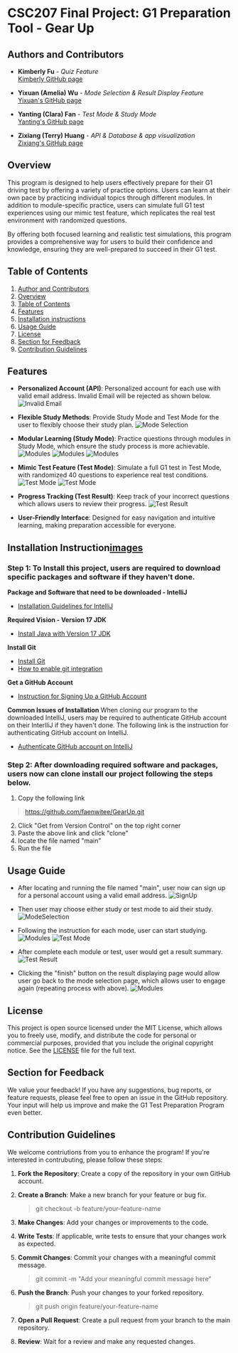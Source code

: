 # **CSC207 Final Project: G1 Preparation Tool - Gear Up**

## Authors and Contributors

- **Kimberly Fu** - *Quiz Feature*  
  [Kimberly GitHub page](https://github.com/KiiimFU)

- **Yixuan (Amelia) Wu** - *Mode Selection & Result Display Feature*  
  [Yixuan's GitHub page](https://github.com/amiwu421)

- **Yanting (Clara) Fan** - *Test Mode & Study Mode*  
  [Yanting's GitHub page](https://github.com/faenwitee)

- **Zixiang (Terry) Huang** - *API & Database & app visualization*  
  [Zixiang's GitHub page](https://github.com/trrrrrrry)


## Overview
This program is designed to help users effectively prepare for their G1 driving test by offering a variety of practice options. Users can learn at their own pace by practicing individual topics through different modules. In addition to module-specific practice, users can simulate full G1 test experiences using our mimic test feature, which replicates the real test environment with randomized questions.

By offering both focused learning and realistic test simulations, this program provides a comprehensive way for users to build their confidence and knowledge, ensuring they are well-prepared to succeed in their G1 test.


## Table of Contents
1. [Author and Contributors](#authors-and-contributors)
2. [Overview](#overview)
3. [Table of Contents](#table-of-contents)
4. [Features](#features)
5. [Installation instructions](#installation-instruction)
6. [Usage Guide](#usage-guide)
7. [License](#license)
8. [Section for Feedback](#section-for-feedback)
9. [Contribution Guidelines](#contribution-guidelines)

## Features
* **Personalized Account (API)**: Personalized account for each use with valid email address. Invalid Email will be rejected as shown below. 
![Invalid Email](images/final_invalidEmail.png)
* **Flexible Study Methods**: Provide Study Mode and Test Mode for the user to flexibly choose their study plan.
![Mode Selection](images/final_mode_selection.png)
* **Modular Learning (Study Mode)**: Practice questions through modules in Study Mode, which ensure the study process is more achievable.
![Modules](images/final_modules.png)
![Modules](images/final_study_mode2.png)
![Modules](images/final_study_mode3.png)
* **Mimic Test Feature (Test Mode)**: Simulate a full G1 test in Test Mode, with randomized 40 questions to experience real test conditions.
![Test Mode](images/final_test_mode.png)
![Test Mode](images/final_test_mode2.png)

* **Progress Tracking (Test Result)**: Keep track of your incorrect questions which allows users to review their progress.
![Test Result](images/final_test_result.png)
* **User-Friendly Interface**: Designed for easy navigation and intuitive learning, making preparation accessible for everyone.

## Installation Instruction[images](images)
### Step 1: To Install this project, users are required to download specific packages and software if they haven't done. 
**Package and Software that need to be downloaded - IntelliJ**
- [Installation Guidelines for IntelliJ](https://www.jetbrains.com/help/idea/installation-guide.html)

**Required Vision - Version 17 JDK**
- [Install Java with Version 17 JDK](https://www.jetbrains.com/help/idea/sdk.html#manage_sdks)

**Install Git**
- [Install Git](https://git-scm.com/downloads)
- [How to enable git integration](https://www.jetbrains.com/help/idea/enabling-version-control.html)

**Get a GitHub Account**
- [Instruction for Signing Up a GitHub Account](https://education.github.com/pack)

**Common Issues of Installation**
When cloning our program to the downloaded IntelliJ, users may be required to authenticate GitHub account on their InterlliJ if they haven't done. The following link is the instruction for authenticating GitHub account on IntelliJ.
- [Authenticate GitHub account on IntelliJ](https://www.jetbrains.com/help/idea/github.html)

### Step 2: After downloading required software and packages, users now can clone install our project following the steps below. 
1. Copy the following link
> https://github.com/faenwitee/GearUp.git
2. Click "Get from Version Control" on the top right corner
3. Paste the above link and click "clone"
4. locate the file named "main"
5. Run the file

## Usage Guide
* After locating and running the file named "main", user now can sign up for a personal account using a valid email address. 
![SignUp](images/fina_sign_up.png)
* Then user may choose either study or test mode to aid their study.
![ModeSelection](images/final_mode_selection.png)
* Following the instruction for each mode, user can start studying.
![Modules](images/final_study_mode2.png)
![Test Mode](images/final_test_mode.png)
* After complete each module or test, user would get a result summary.
![Test Result](images/final_test_result.png)

* Clicking the "finish" button on the result displaying page would allow user go back to the mode selection page, which allows user to engage again (repeating process with above).
![Modules](images/final_study_mode3.png)

## License
This project is open source licensed under the MIT License, which allows you to freely use, modify, and distribute the code for personal or commercial purposes, provided that you include the original copyright notice.
See the [LICENSE](LICENSE) file for the full text.

## Section for Feedback
We value your feedback! If you have any suggestions, bug reports, or feature requests, please feel free to open an issue in the GitHub repository. Your input will help us improve and make the G1 Test Preparation Program even better.

## Contribution Guidelines
We welcome contriutions from you to enhance the program! If you're interested in contrubuting, please follow these steps:
1. **Fork the Repository**: Create a copy of the repository in your own GitHub account.

2. **Create a Branch**: Make a new branch for your feature or bug fix.

    >git checkout -b feature/your-feature-name

3. **Make Changes**: Add your changes or improvements to the code.

4. **Write Tests**: If applicable, write tests to ensure that your changes work as expected.

5. **Commit Changes**: Commit your changes with a meaningful commit message. 

    >git commit -m "Add your meaningful commit message here"

6. **Push the Branch**: Push your changes to your forked repository.

    >git push origin feature/your-feature-name

7. **Open a Pull Request**: Create a pull request from your branch to the main repository.

8. **Review**: Wait for a review and make any requested changes.

